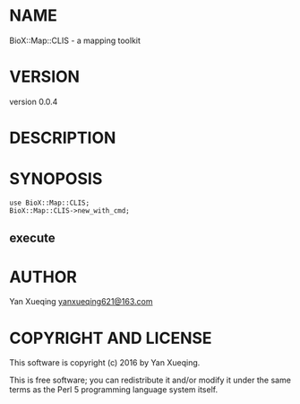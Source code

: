 # NAME

BioX::Map::CLIS - a mapping toolkit

# VERSION

version 0.0.4

# DESCRIPTION

# SYNOPOSIS

    use BioX::Map::CLIS;
    BioX::Map::CLIS->new_with_cmd;

## execute

# AUTHOR

Yan Xueqing <yanxueqing621@163.com>

# COPYRIGHT AND LICENSE

This software is copyright (c) 2016 by Yan Xueqing.

This is free software; you can redistribute it and/or modify it under
the same terms as the Perl 5 programming language system itself.
